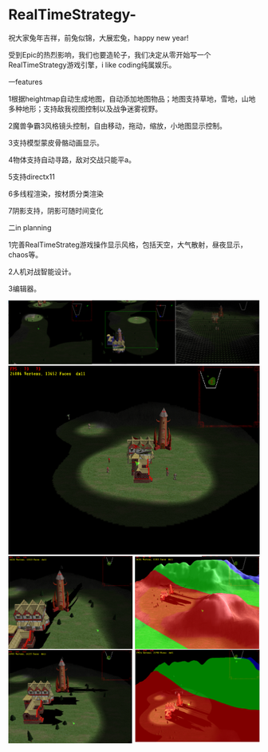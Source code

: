 # RealTimeStrategy-
祝大家兔年吉祥，前兔似锦，大展宏兔，happy new year!

受到Epic的热烈影响，我们也要造轮子，我们决定从零开始写一个RealTimeStrategy游戏引擎，i like coding纯属娱乐。

一features


1根据heightmap自动生成地图，自动添加地图物品；地图支持草地，雪地，山地多种地形；支持敌我视图控制以及战争迷雾视野。


2魔兽争霸3风格镜头控制，自由移动，拖动，缩放，小地图显示控制。


3支持模型蒙皮骨骼动画显示。


4物体支持自动寻路，敌对交战只能平a。


5支持directx11

6多线程渲染，按材质分类渲染

7阴影支持，阴影可随时间变化


二in planning


1完善RealTimeStrateg游戏操作显示风格，包括天空，大气散射，昼夜显示，chaos等。


2人机对战智能设计。


3编辑器。


![rts](rts_init.png)
![多线程渲染](rts-1.png)
![阴影支持，tod显示](rts-2.png)
